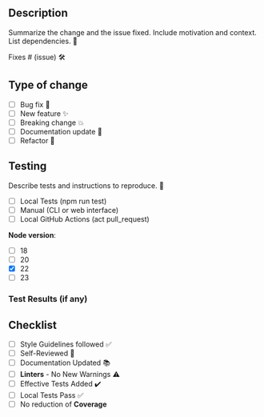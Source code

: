## Description

Summarize the change and the issue fixed. Include motivation and context. List dependencies. 📝

Fixes # (issue) 🛠️

## Type of change

- [ ] Bug fix 🐞
- [ ] New feature ✨
- [ ] Breaking change 💥
- [ ] Documentation update 📖
- [ ] Refactor 🔧

## Testing

Describe tests and instructions to reproduce. 🧪

- [ ] Local Tests (npm run test)
- [ ] Manual (CLI or web interface)
- [ ] Local GitHub Actions (act pull_request)

**Node version**:

- [ ] 18
- [ ] 20
- [x] 22
- [ ] 23

### Test Results (if any)

## Checklist

- [ ] Style Guidelines followed ✅
- [ ] Self-Reviewed 👀
- [ ] Documentation Updated 📚
- [ ] **Linters** - No New Warnings ⚠️
- [ ] Effective Tests Added ✔️
- [ ] Local Tests Pass ✅
- [ ] No reduction of **Coverage**
